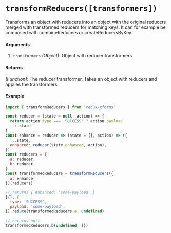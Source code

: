 # `transformReducers([transformers])`

Transforms an object with reducers into an object with the original reducers
merged with transformed reducers for matching keys. It can for example be
composed with combineReducers or createReducersByKey.

#### Arguments

1. `transformers` *(Object)*: Object with reducer transformers

#### Returns

*(Function)*: The reducer transformer. Takes an object with reducers and applies the transformers.

#### Example

```javascript
import { transformReducers } from 'redux-xforms'

const reducer = (state = null, action) => {
  return action.type === 'SUCCESS' ? action.payload
    : state
}
const enhance = reducer => (state = {}, action) => ({
  ...state,
  enhanced: reducer(state.enhanced, action),
})
const reducers = {
  a: reducer,
  b: reducer,
}
const transformedReducers = transformReducers({
  a: enhance,
})(reducers)

// returns { enhanced: 'some-payload' }
[{}, {
  type: 'SUCCESS',
  payload: 'some-payload',
}].reduce(transformedReducers.a, undefined)

// returns null
transformedReducers.b(undefined, {})
```

